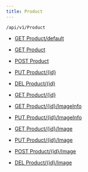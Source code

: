 ```yaml
---
title: Product
---
```


```http
/api/v1/Product
```




* [GET Product/default](v1Product_DefaultProduct.md)

* [GET Product](v1Product_GetAll.md)

* [POST Product](v1Product_PostProduct.md)

* [PUT Product/{id}](v1Product_PutProduct.md)

* [DEL Product/{id}](v1Product_DeleteProduct.md)

* [GET Product/{id}](v1Product_GetProductFromDbId.md)

* [GET Product/{id}/ImageInfo](v1Product_GetImageInfo.md)

* [PUT Product/{id}/ImageInfo](v1Product_PutImageInfo.md)

* [GET Product/{id}/Image](v1Product_GetImage.md)

* [PUT Product/{id}/Image](v1Product_SaveImage.md)

* [POST Product/{id}/Image](v1Product_SaveImage_POST.md)

* [DEL Product/{id}/Image](v1Product_DeleteImageContent.md)